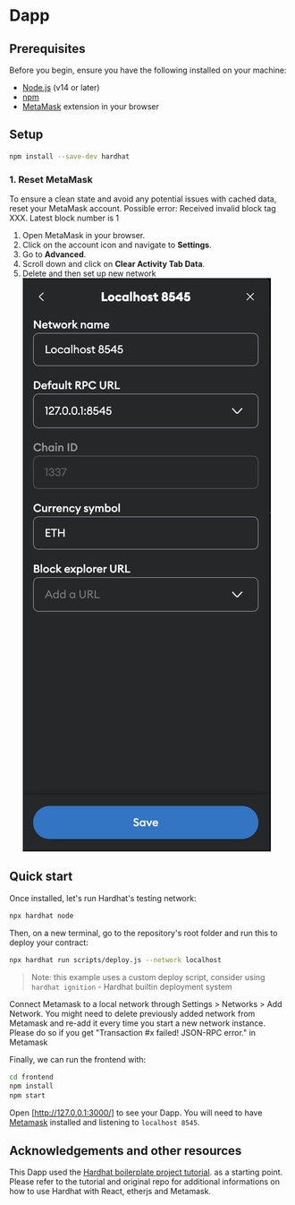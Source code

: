# Dapp

## Prerequisites

Before you begin, ensure you have the following installed on your machine:

- [Node.js](https://nodejs.org/) (v14 or later)
- [npm](https://www.npmjs.com/)
- [MetaMask](https://metamask.io/) extension in your browser

## Setup
```sh
npm install --save-dev hardhat
```
### 1. Reset MetaMask

To ensure a clean state and avoid any potential issues with cached data, reset your MetaMask account.
Possible error:  Received invalid block tag XXX. Latest block number is 1

1. Open MetaMask in your browser.
2. Click on the account icon and navigate to **Settings**.
3. Go to **Advanced**.
4. Scroll down and click on **Clear Activity Tab Data**.
5. Delete and then set up new network
 ![MetaMask Reset](metamask.png)


## Quick start

Once installed, let's run Hardhat's testing network:

```sh
npx hardhat node
```

Then, on a new terminal, go to the repository's root folder and run this to
deploy your contract:

```sh
npx hardhat run scripts/deploy.js --network localhost
```


> Note: this example uses a custom deploy script, consider using `hardhat ignition` -
> Hardhat builtin deployment system

Connect Metamask to a local network through Settings > Networks > Add Network.
You might need to delete previously added network from Metamask and re-add it 
every time you start a new network instance. Please do so if you get "Transaction
#x failed! JSON-RPC error." in Metamask


Finally, we can run the frontend with:

```sh
cd frontend
npm install
npm start
```

Open [http://127.0.0.1:3000/] to see your Dapp. You will
need to have [Metamask](https://metamask.io) installed and listening to
`localhost 8545`.

## Acknowledgements and other resources

This Dapp used the [Hardhat boilerplate project tutorial](https://hardhat.org/tutorial/boilerplate-project). as a starting point. Please refer to the tutorial and original repo for additional informations on how to use Hardhat with React, etherjs and Metamask.

